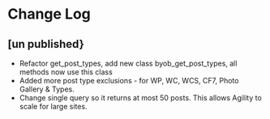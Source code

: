 # Change Log

## [un published}
- Refactor get_post_types, add new class byob_get_post_types, all methods now use this class 
- Added more post type exclusions - for WP, WC, WCS, CF7, Photo Gallery & Types.
- Change single query so it returns at most 50 posts.  This allows Agility to scale for large sites.
